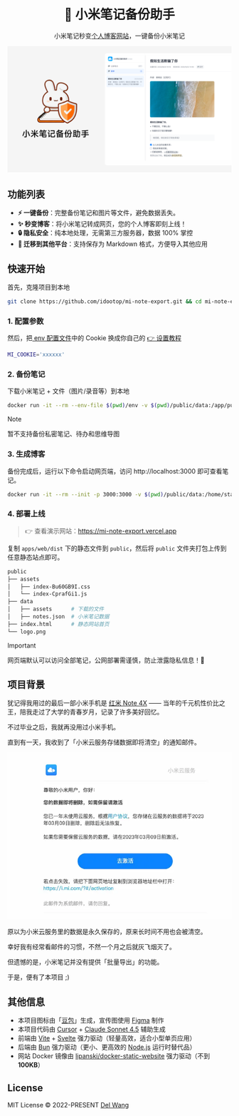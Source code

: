 <div align="center">

<h1 align="center">📝 小米笔记备份助手</h1>
<p align="center">小米笔记秒变<a href="https://mi-note-export.vercel.app" target="_blank">个人博客网站</a>，一键备份小米笔记</p>

[![Banner](screenshots/banner.png)](https://mi-note-export.vercel.app)

</div>

## 功能列表

- **⚡️ 一键备份**：完整备份笔记和图片等文件，避免数据丢失。
- **✨ 秒变博客**：将小米笔记转成网页，您的个人博客即刻上线！
- **🔒 隐私安全**：纯本地处理，无需第三方服务器，数据 100% 掌控
- **🚗 迁移到其他平台**：支持保存为 Markdown 格式，方便导入其他应用

## 快速开始

首先，克隆项目到本地

```bash
git clone https://github.com/idootop/mi-note-export.git && cd mi-note-export
```

### 1. 配置参数

然后，把[ env 配置文件](./env)中的 Cookie 换成你自己的 [👉 设置教程](https://github.com/idootop/mi-note-export/issues/4)

```bash
MI_COOKIE='xxxxxx'
```

### 2. 备份笔记

下载小米笔记 + 文件（图片/录音等）到本地

```bash
docker run -it --rm --env-file $(pwd)/env -v $(pwd)/public/data:/app/public/data idootop/mi-note-sync:latest
```

> [!NOTE]
> 暂不支持备份私密笔记、待办和思维导图

### 3. 生成博客

备份完成后，运行以下命令启动网页端，访问 http://localhost:3000 即可查看笔记。

```bash
docker run -it --rm --init -p 3000:3000 -v $(pwd)/public/data:/home/static/data idootop/mi-note-web:latest
```

### 4. 部署上线

> 👉 查看演示网站：https://mi-note-export.vercel.app

复制 `apps/web/dist` 下的静态文件到 `public`，然后将 `public` 文件夹打包上传到任意静态站点即可。

```bash
public
├── assets
│   ├── index-Bu60GB9I.css
│   └── index-CprafGi1.js
├── data
│   ├── assets      # 下载的文件
│   ├── notes.json  # 小米笔记数据
├── index.html      # 静态网站首页
└── logo.png
```

> [!IMPORTANT]
> 网页端默认可以访问全部笔记，公网部署需谨慎，防止泄露隐私信息！🚨

## 项目背景

犹记得我用过的最后一部小米手机是 [红米 Note 4X](https://www.mi.com/redminote4x) —— 当年的千元机性价比之王，陪我走过了大学的青春岁月，记录了许多美好回忆。

不过毕业之后，我就再没用过小米手机。

直到有一天，我收到了「小米云服务存储数据即将清空」的通知邮件。

![](screenshots/email.webp)

原以为小米云服务里的数据是永久保存的，原来长时间不用也会被清空。

幸好我有经常看邮件的习惯，不然一个月之后就灰飞烟灭了。

但遗憾的是，小米笔记并没有提供「批量导出」的功能。

于是，便有了本项目 ;)

## 其他信息

- 本项目图标由「[豆包](https://www.doubao.com)」生成，宣传图使用 [Figma](https://www.figma.com) 制作
- 本项目代码由 [Cursor](https://cursor.com/cn) + [Claude Sonnet 4.5](https://www.anthropic.com/news/claude-sonnet-4-5) 辅助生成
- 前端由 [Vite](https://vite.dev/) + [Svelte](https://svelte.dev/) 强力驱动（轻量高效，适合小型单页应用）
- 后端由 [Bun](https://bun.com/) 强力驱动（更小、更高效的 [Node.js](https://nodejs.org) 运行时替代品）
- 网站 Docker 镜像由 [lipanski/docker-static-website](https://lipanski.com/posts/smallest-docker-image-static-website) 强力驱动（不到 **100KB**）

## License

MIT License © 2022-PRESENT [Del Wang](https://del.wang)
